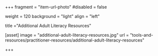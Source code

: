 +++
fragment = "item-url-photo"
#disabled = false

weight = 120
background = "light"
align = "left"

title ="Additional Adult Literacy Resources"

[asset]
  image = "additional-adult-literacy-resources.jpg"
  url = "tools-and-resources/practitioner-resources/additional-adult-literacy-resources"

+++ 
  



